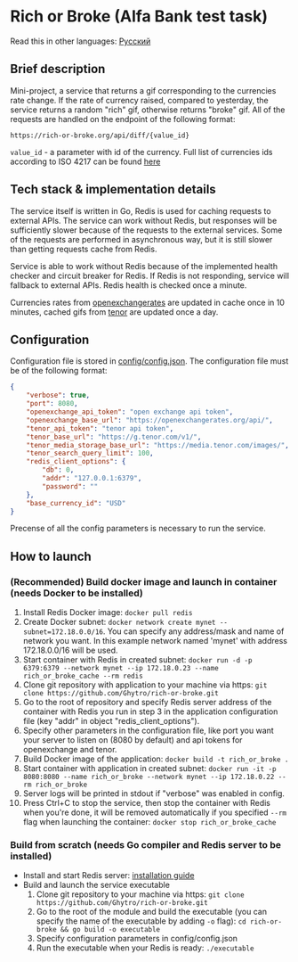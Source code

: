 # Rich or Broke (Alfa Bank test task)
Read this in other languages: [Русский](https://github.com/Ghytro/rich-or-broke/blob/main/README.ru.md)
## Brief description
Mini-project, a service that returns a gif corresponding to the currencies rate change. If the rate of currency raised, compared to yesterday, the service returns a random "rich" gif, otherwise returns "broke" gif. All of the requests are handled on the endpoint of the following format:

```https://rich-or-broke.org/api/diff/{value_id}```

```value_id``` - a parameter with id of the currency. Full list of currencies ids according to ISO 4217 can be found [here](https://en.wikipedia.org/wiki/ISO_4217#Active_codes)

## Tech stack & implementation details
The service itself is written in Go, Redis is used for caching requests to external APIs. The service can work without Redis, but responses will be sufficiently slower because of the requests to the external services. Some of the requests are performed in asynchronous way, but it is still slower than getting requests cache from Redis.

Service is able to work without Redis because of the implemented health checker and circuit breaker for Redis. If Redis is not responding, service will fallback to external APIs. Redis health is checked once a minute.

Currencies rates from [openexchangerates](https://openexchangerates.org/) are updated in cache once in 10 minutes, cached gifs from [tenor](https://tenor.com/) are updated once a day.

## Configuration
Configuration file is stored in [config/config.json](https://github.com/Ghytro/rich-or-broke/tree/main/config/config.json). The configuration file must be of the following format:
```json
{
    "verbose": true,
    "port": 8080,
    "openexchange_api_token": "open exchange api token",
    "openexchange_base_url": "https://openexchangerates.org/api/",
    "tenor_api_token": "tenor api token",
    "tenor_base_url": "https://g.tenor.com/v1/",
    "tenor_media_storage_base_url": "https://media.tenor.com/images/",
    "tenor_search_query_limit": 100,
    "redis_client_options": {
        "db": 0,
        "addr": "127.0.0.1:6379",
        "password": ""
    },
    "base_currency_id": "USD"
}
```
Precense of all the config parameters is necessary to run the service.

## How to launch
### (Recommended) Build docker image and launch in container (needs Docker to be installed)
1. Install Redis Docker image: ```docker pull redis```
2. Create Docker subnet: ```docker network create mynet --subnet=172.18.0.0/16```. You can specify any address/mask and name of network you want. In this example network named 'mynet' with address 172.18.0.0/16 will be used.
3. Start container with Redis in created subnet: ```docker run -d -p 6379:6379 --network mynet --ip 172.18.0.23 --name rich_or_broke_cache --rm redis```
4. Clone git repository with application to your machine via https: ```git clone https://github.com/Ghytro/rich-or-broke.git```
5. Go to the root of repository and specify Redis server address of the container with Redis you run in step 3 in the application configuration file (key "addr" in object "redis_client_options").
6. Specify other parameters in the configuration file, like port you want your server to listen on (8080 by default) and api tokens for openexchange and tenor.
7. Build Docker image of the application: ```docker build -t rich_or_broke .```
8. Start container with application in created subnet: ```docker run -it -p 8080:8080 --name rich_or_broke --network mynet --ip 172.18.0.22 --rm rich_or_broke```
9. Server logs will be printed in stdout if "verbose" was enabled in config.
10. Press Ctrl+C to stop the service, then stop the container with Redis when you're done, it will be removed automatically if you specified ```--rm``` flag when launching the container: ```docker stop rich_or_broke_cache```

### Build from scratch (needs Go compiler and Redis server to be installed)
- Install and start Redis server: [installation guide](https://redis.io/docs/getting-started/)
- Build and launch the service executable
    1. Clone git repository to your machine via https: ```git clone https://github.com/Ghytro/rich-or-broke.git```
    2. Go to the root of the module and build the executable (you can specify the name of the executable by adding ```-o``` flag): ```cd rich-or-broke && go build -o executable```
    3. Specify configuration parameters in config/config.json
    4. Run the executable when your Redis is ready: ```./executable```
